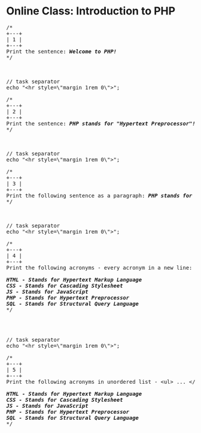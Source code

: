 # Online Class: Introduction to PHP
<pre>
/*
+---+
| 1 | 
+---+
Print the sentence: <strong><em>Welcome to PHP!</strong></em>
*/



// task separator
echo "&lt;hr style=\"margin 1rem 0\"&gt;";

/* 
+---+
| 2 | 
+---+
Print the sentence: <strong><em>PHP stands for "Hypertext Preprocessor"!</strong></em>
*/



// task separator
echo "&lt;hr style=\"margin 1rem 0\"&gt;";

/* 
+---+
| 3 | 
+---+
Print the following sentence as a paragraph: <strong><em>PHP stands for "Hypertext Preprocessor"!</strong></em>
*/



// task separator
echo "&lt;hr style=\"margin 1rem 0\"&gt;";

/* 
+---+
| 4 | 
+---+
Print the following acronyms - every acronym in a new line:
<strong><em>
HTML - Stands for Hypertext Markup Language
CSS - Stands for Cascading Stylesheet
JS - Stands for JavaScript
PHP - Stands for Hypertext Preprocessor
SQL - Stands for Structural Query Language</em></strong>
*/
   
   
   
   
// task separator
echo "&lt;hr style=\"margin 1rem 0\"&gt;";

/* 
+---+
| 5 | 
+---+
Print the following acronyms in unordered list - &lt;ul&gt; ... &lt;/ul&gt;:
<strong><em>
HTML - Stands for Hypertext Markup Language
CSS - Stands for Cascading Stylesheet
JS - Stands for JavaScript
PHP - Stands for Hypertext Preprocessor
SQL - Stands for Structural Query Language</em></strong>
*/
</pre>
